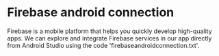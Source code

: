 # Firebase android connection
Firebase is a mobile platform that helps you quickly develop high-quality apps. We can explore and integrate Firebase services in our app directly from Android Studio using the code 'firebaseandroidconnection.txt'.

